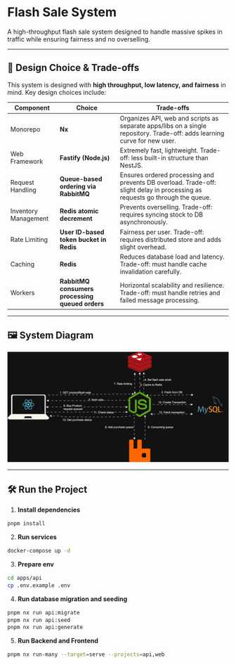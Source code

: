 # Flash Sale System

A high-throughput flash sale system designed to handle massive spikes in traffic while ensuring fairness and no overselling.

---

## 🎯 Design Choice & Trade-offs

This system is designed with **high throughput, low latency, and fairness** in mind. Key design choices include:

| Component            | Choice                                          | Trade-offs                                                                                                                   |
| -------------------- | ----------------------------------------------- | ---------------------------------------------------------------------------------------------------------------------------- |
| Monorepo             | **Nx**                                          | Organizes API, web and scripts as separate apps/libs on a single repository. Trade-off: adds learning curve for new user.    |
| Web Framework        | **Fastify (Node.js)**                           | Extremely fast, lightweight. Trade-off: less built-in structure than NestJS.                                                 |
| Request Handling     | **Queue-based ordering via RabbitMQ**           | Ensures ordered processing and prevents DB overload. Trade-off: slight delay in processing as requests go through the queue. |
| Inventory Management | **Redis atomic decrement**                      | Prevents overselling. Trade-off: requires syncing stock to DB asynchronously.                                                |
| Rate Limiting        | **User ID-based token bucket in Redis**         | Fairness per user. Trade-off: requires distributed store and adds slight overhead.                                           |
| Caching              | **Redis**                                       | Reduces database load and latency. Trade-off: must handle cache invalidation carefully.                                      |
| Workers              | **RabbitMQ consumers processing queued orders** | Horizontal scalability and resilience. Trade-off: must handle retries and failed message processing.                         |

---

## 🖼️ System Diagram

![System Diagram](./files/system-design.svg)

---

## 🛠️ Run the Project

1. **Install dependencies**

```bash
pnpm install
```

2. **Run services**

```bash
docker-compose up -d
```

3. **Prepare env**

```bash
cd apps/api
cp .env.example .env
```

4. **Run database migration and seeding**

```bash
pnpm nx run api:migrate
pnpm nx run api:seed
pnpm nx run api:generate
```

5. **Run Backend and Frontend**

```bash
pnpm nx run-many --target=serve --projects=api,web
```
